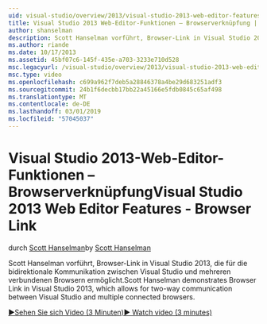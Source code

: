 ```yaml
---
uid: visual-studio/overview/2013/visual-studio-2013-web-editor-features-browser-link
title: Visual Studio 2013 Web-Editor-Funktionen – Browserverknüpfung | Microsoft-Dokumentation
author: shanselman
description: Scott Hanselman vorführt, Browser-Link in Visual Studio 2013, die für die bidirektionale Kommunikation zwischen Visual Studio und mehreren verbundenen Browsern ermöglicht...
ms.author: riande
ms.date: 10/17/2013
ms.assetid: 45bf07c6-145f-435e-a703-3233e710d528
msc.legacyurl: /visual-studio/overview/2013/visual-studio-2013-web-editor-features-browser-link
msc.type: video
ms.openlocfilehash: c699a962f7deb5a28846378a4be29d683251adf3
ms.sourcegitcommit: 24b1f6decbb17bb22a45166e5fdb0845c65af498
ms.translationtype: MT
ms.contentlocale: de-DE
ms.lasthandoff: 03/01/2019
ms.locfileid: "57045037"
---
```

<a name="visual-studio-2013-web-editor-features---browser-link"></a><span data-ttu-id="5f351-103">Visual Studio 2013-Web-Editor-Funktionen – Browserverknüpfung</span><span class="sxs-lookup"><span data-stu-id="5f351-103">Visual Studio 2013 Web Editor Features - Browser Link</span></span>
====================
<span data-ttu-id="5f351-104">durch [Scott Hanselman](https://github.com/shanselman)</span><span class="sxs-lookup"><span data-stu-id="5f351-104">by [Scott Hanselman](https://github.com/shanselman)</span></span>

<span data-ttu-id="5f351-105">Scott Hanselman vorführt, Browser-Link in Visual Studio 2013, die für die bidirektionale Kommunikation zwischen Visual Studio und mehreren verbundenen Browsern ermöglicht.</span><span class="sxs-lookup"><span data-stu-id="5f351-105">Scott Hanselman demonstrates Browser Link in Visual Studio 2013, which allows for two-way communication between Visual Studio and multiple connected browsers.</span></span>

[<span data-ttu-id="5f351-106">&#9654;Sehen Sie sich Video (3 Minuten)</span><span class="sxs-lookup"><span data-stu-id="5f351-106">&#9654; Watch video (3 minutes)</span></span>](https://channel9.msdn.com/Blogs/ASP-NET-Site-Videos/visual-studio-2013-web-editor-features-browser-link)
